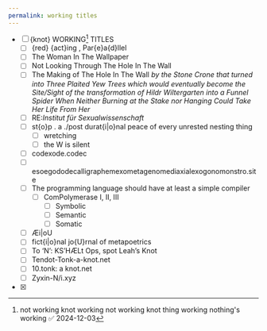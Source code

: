 ```yaml
---
permalink: working titles
---
```

- [ ] {knot} WORKING[^work] TITLES 
	- [ ] {red} {act}ing , Par{e}a{d}llel
	- [ ] The Woman In The Wallpaper
	- [ ] Not Looking Through The Hole In The Wall 
	- [ ] The Making of The Hole In The Wall *by the Stone Crone that turned into Three Plaited Yew Trees which would eventually become the  Site/Sight of the transformation of Hildr Wiltergarten into a Funnel Spider When Neither Burning at the Stake nor Hanging Could Take Her Life From Her*
	- [ ] RE:*Institut für Sexualwissenschaft*
	- [ ] st{o}p . a ./post durat{i|o}nal peace of every unrested nesting thing
		- [ ] wretching 
		- [ ] the W is silent 
	- [ ] codexode.codec
	- [ ] esoegododecalligraphemexometagenomediaxialexogonomonstro.site
	- [ ] The programming language should have at least a simple compiler 
		- [ ] ComPolymerase I, II, III
			- [ ] Symbolic
			- [ ] Semantic
			- [ ] Somatic
	- [ ] Æi|oU
	- [ ] fict{i|o}nal jo{U}rnal of metapoetrics 
	- [ ] To ‘N’: KS’HÆLt Ops, spot Leah’s Knot 
	- [ ] Tendot-Tonk-a-knot.net 
	- [ ] 10.tonk: a knot.net
	- [ ] Zyxin-N/i.xyz

- [x] [^work]: not working knot working not working knot thing working nothing's working ✅ 2024-12-03